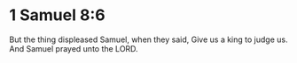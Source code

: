 # 1 Samuel 8:6

But the thing displeased Samuel, when they said, Give us a king to judge us. And Samuel prayed unto the LORD.
